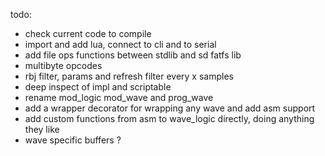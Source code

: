 todo:
- check current code to compile
- import and add lua, connect to cli and to serial
- add file ops functions between stdlib and sd fatfs lib
- multibyte opcodes
- rbj filter, params and refresh filter every x samples
- deep inspect of impl and scriptable
- rename mod_logic mod_wave and prog_wave
- add a wrapper decorator for wrapping any wave and add asm support
- add custom functions from asm to wave_logic directly, doing anything they like
- wave specific buffers ?